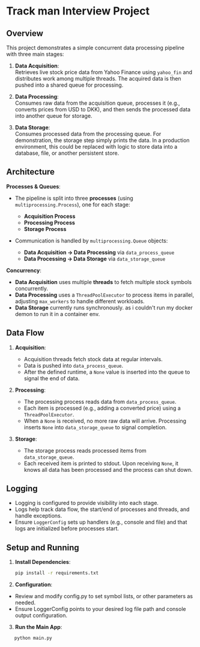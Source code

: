 # Track man Interview Project

## Overview

This project demonstrates a simple concurrent data processing pipeline with three main stages:

1. **Data Acquisition**:  
   Retrieves live stock price data from Yahoo Finance using `yahoo_fin` and distributes work among multiple threads. The
   acquired data is then pushed into a shared queue for processing.

2. **Data Processing**:  
   Consumes raw data from the acquisition queue, processes it (e.g., converts prices from USD to DKK), and then sends
   the processed data into another queue for storage.

3. **Data Storage**:  
   Consumes processed data from the processing queue. For demonstration, the storage step simply prints the data. In a
   production environment, this could be replaced with logic to store data into a database, file, or another persistent
   store.

## Architecture

**Processes & Queues**:

- The pipeline is split into three **processes** (using `multiprocessing.Process`), one for each stage:
    - **Acquisition Process**
    - **Processing Process**
    - **Storage Process**

- Communication is handled by `multiprocessing.Queue` objects:
    - **Data Acquisition → Data Processing** via `data_process_queue`
    - **Data Processing → Data Storage** via `data_storage_queue`

**Concurrency**:

- **Data Acquisition** uses multiple **threads** to fetch multiple stock symbols concurrently.
- **Data Processing** uses a `ThreadPoolExecutor` to process items in parallel, adjusting `max_workers` to handle
  different workloads.
- **Data Storage** currently runs synchronously. as i couldn't run my docker demon to run it in a container env. 

## Data Flow

1. **Acquisition**:
    - Acquisition threads fetch stock data at regular intervals.
    - Data is pushed into `data_process_queue`.
    - After the defined runtime, a `None` value is inserted into the queue to signal the end of data.

2. **Processing**:
    - The processing process reads data from `data_process_queue`.
    - Each item is processed (e.g., adding a converted price) using a `ThreadPoolExecutor`.
    - When a `None` is received, no more raw data will arrive. Processing inserts `None` into `data_storage_queue` to
      signal completion.

3. **Storage**:
    - The storage process reads processed items from `data_storage_queue`.
    - Each received item is printed to stdout. Upon receiving `None`, it knows all data has been processed and the
      process can shut down.

## Logging

- Logging is configured to provide visibility into each stage.
- Logs help track data flow, the start/end of processes and threads, and handle exceptions.
- Ensure `LoggerConfig` sets up handlers (e.g., console and file) and that logs are initialized before processes start.

## Setup and Running

1. **Install Dependencies**:
   ```bash
   pip install -r requirements.txt
   ```
2. **Configuration**:

- Review and modify config.py to set symbol lists, or other parameters as needed.
- Ensure LoggerConfig points to your desired log file path and console output configuration.

3. **Run the Main App**:

```bash
   python main.py
```